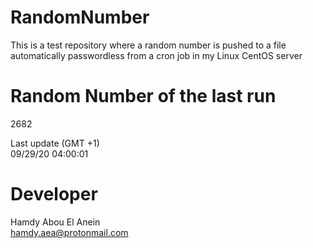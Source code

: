 # RandomNumber    
This is a test repository where a random number is pushed to a file automatically passwordless from a cron job in my Linux CentOS server    
# Random Number of the last run   
2682
      
Last update (GMT +1)    
09/29/20 04:00:01
# Developer    
Hamdy Abou El Anein   
hamdy.aea@protonmail.com
